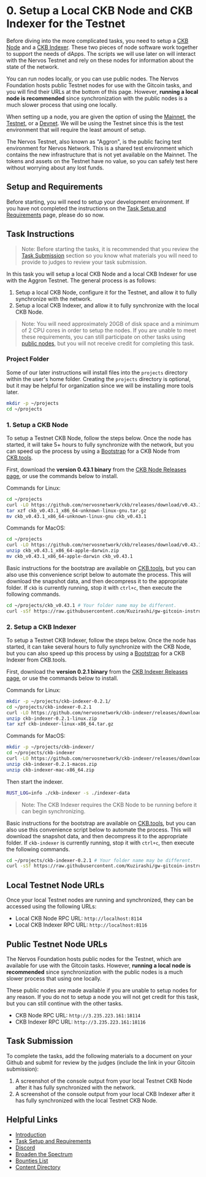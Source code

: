# 0. Setup a Local CKB Node and CKB Indexer for the Testnet

Before diving into the more complicated tasks, you need to setup a [CKB Node](https://github.com/Kuzirashi/gw-gitcoin-instruction/tree/master/src/conceptual-explainers/tooling.md#ckb-node) and a [CKB Indexer](https://github.com/Kuzirashi/gw-gitcoin-instruction/tree/master/src/conceptual-explainers/tooling.md#ckb-indexer). These two pieces of node software work together to support the needs of dApps. The scripts we will use later on will interact with the Nervos Testnet and rely on these nodes for information about the state of the network.

You can run nodes locally, or you can use public nodes. The Nervos Foundation hosts public Testnet nodes for use with the Gitcoin tasks, and you will find their URLs at the bottom of this page. However, **running a local node is recommended** since synchronization with the public nodes is a much slower process that using one locally.

When setting up a node, you are given the option of using the [Mainnet](https://github.com/Kuzirashi/gw-gitcoin-instruction/tree/master/src/conceptual-explainers/structure.md#mainnet--testnet--devnet), the [Testnet](https://github.com/Kuzirashi/gw-gitcoin-instruction/tree/master/src/conceptual-explainers/structure.md#mainnet--testnet--devnet), or a [Devnet](https://github.com/Kuzirashi/gw-gitcoin-instruction/tree/master/src/conceptual-explainers/structure.md#mainnet--testnet--devnet). We will be using the Testnet since this is the test environment that will require the least amount of setup.

The Nervos Testnet, also known as "Aggron", is the public facing test environment for Nervos Network. This is a shared test environment which contains the new infrastructure that is not yet available on the Mainnet. The tokens and assets on the Testnet have no value, so you can safely test here without worrying about any lost funds.

## Setup and Requirements

Before starting, you will need to setup your development environment. If you have not completed the instructions on the [Task Setup and Requirements](https://github.com/Kuzirashi/gw-gitcoin-instruction/tree/master/src/task-setup-and-requirements/task-setup-and-requirements.md) page, please do so now.

## Task Instructions

> Note: Before starting the tasks, it is recommended that you review the [Task Submission](#task-submission) section so you know what materials you will need to provide to judges to review your task submission.

In this task you will setup a local CKB Node and a local CKB Indexer for use with the Aggron Testnet. The general process is as follows:

1. Setup a local CKB Node, configure it for the Testnet, and allow it to fully synchronize with the network.
2. Setup a local CKB Indexer, and allow it to fully synchronize with the local CKB Node.

> Note: You will need approximately 20GB of disk space and a minimum of 2 CPU cores in order to setup the nodes. If you are unable to meet these requirements, you can still participate on other tasks using [public nodes](#public-testnet-node-urls), but you will not receive credit for completing this task.

### Project Folder

Some of our later instructions will install files into the `projects` directory within the user's home folder. Creating the `projects` directory is optional, but it may be helpful for organization since we will be installing more tools later.

```sh
mkdir -p ~/projects
cd ~/projects
```

### 1. Setup a CKB Node

To setup a Testnet CKB Node, follow the steps below. Once the node has started, it will take 5+ hours to fully synchronize with the network, but you can speed up the process by using a [Bootstrap](https://ckb.tools/bootstrap) for a CKB Node from [CKB.tools](https://github.com/Kuzirashi/gw-gitcoin-instruction/tree/master/src/conceptual-explainers/tooling.md#ckbtools).

First, download the **version 0.43.1 binary** from the [CKB Node Releases page](https://github.com/nervosnetwork/ckb/releases), or use the commands below to install.

Commands for Linux:

```sh
cd ~/projects
curl -LO https://github.com/nervosnetwork/ckb/releases/download/v0.43.1/ckb_v0.43.1_x86_64-unknown-linux-gnu.tar.gz
tar xzf ckb_v0.43.1_x86_64-unknown-linux-gnu.tar.gz
mv ckb_v0.43.1_x86_64-unknown-linux-gnu ckb_v0.43.1
```

Commands for MacOS:

```sh
cd ~/projects
curl -LO https://github.com/nervosnetwork/ckb/releases/download/v0.43.1/ckb_v0.43.1_x86_64-apple-darwin.zip
unzip ckb_v0.43.1_x86_64-apple-darwin.zip
mv ckb_v0.43.1_x86_64-apple-darwin ckb_v0.43.1
```

Basic instructions for the bootstrap are available on [CKB.tools](https://ckb.tools/bootstrap), but you can also use this convenience script below to automate the process. This will download the snapshot data, and then decompress it to the appropriate folder. If `ckb` is currently running, stop it with `ctrl+c`, then execute the following commands.

```sh
cd ~/projects/ckb_v0.43.1 # Your folder name may be different.
curl -sSf https://raw.githubusercontent.com/Kuzirashi/gw-gitcoin-instruction/master/scripts/install_ckb_node_snapshot_data.sh | sh
```

### 2. Setup a CKB Indexer

To setup a Testnet CKB Indexer, follow the steps below. Once the node has started, it can take several hours to fully synchronize with the CKB Node, but you can also speed up this process by using a [Bootstrap](https://ckb.tools/bootstrap) for a CKB Indexer from CKB.tools.

First, download the **version 0.2.1 binary** from the [CKB Indexer Releases page](https://github.com/nervosnetwork/ckb-indexer/releases), or use the commands below to install.

Commands for Linux:

```sh
mkdir -p ~/projects/ckb-indexer-0.2.1/
cd ~/projects/ckb-indexer-0.2.1
curl -LO https://github.com/nervosnetwork/ckb-indexer/releases/download/v0.2.1/ckb-indexer-0.2.1-linux.zip
unzip ckb-indexer-0.2.1-linux.zip
tar xzf ckb-indexer-linux-x86_64.tar.gz
```

Commands for MacOS:

```sh
mkdir -p ~/projects/ckb-indexer/
cd ~/projects/ckb-indexer
curl -LO https://github.com/nervosnetwork/ckb-indexer/releases/download/v0.2.1/ckb-indexer-0.2.1-macos.zip
unzip ckb-indexer-0.2.1-macos.zip
unzip ckb-indexer-mac-x86_64.zip
```

Then start the indexer.

```sh
RUST_LOG=info ./ckb-indexer -s ./indexer-data
```

> Note: The CKB Indexer requires the CKB Node to be running before it can begin synchronizing.

Basic instructions for the bootstrap are available on [CKB.tools](https://ckb.tools/bootstrap), but you can also use this convenience script below to automate the process. This will download the snapshot data, and then decompress it to the appropriate folder. If `ckb-indexer` is currently running, stop it with `ctrl+c`, then execute the following commands.

```sh
cd ~/projects/ckb-indexer-0.2.1 # Your folder name may be different.
curl -sSf https://raw.githubusercontent.com/Kuzirashi/gw-gitcoin-instruction/master/scripts/install_ckb_indexer_snapshot_data.sh | sh
```

## Local Testnet Node URLs

Once your local Testnet nodes are running and synchronized, they can be accessed using the following URLs:

- Local CKB Node RPC URL: `http://localhost:8114`
- Local CKB Indexer RPC URL: `http://localhost:8116`

## Public Testnet Node URLs

The Nervos Foundation hosts public nodes for the Testnet, which are available for use with the Gitcoin tasks. However, **running a local node is recommended** since synchronization with the public nodes is a much slower process that using one locally.

These public nodes are made available if you are unable to setup nodes for any reason. If you do not to setup a node you will not get credit for this task, but you can still continue with the other tasks.

- CKB Node RPC URL: `http://3.235.223.161:18114`
- CKB Indexer RPC URL: `http://3.235.223.161:18116`

## Task Submission

To complete the tasks, add the following materials to a document on your Github and submit for review by the judges (include the link in your Gitcoin submission):

1. A screenshot of the console output from your local Testnet CKB Node after it has fully synchronized with the network.
2. A screenshot of the console output from your local CKB Indexer after it has fully synchronized with the local Testnet CKB Node.

## Helpful Links

- [Introduction](https://github.com/Kuzirashi/gw-gitcoin-instruction/blob/master/src/introduction/introduction.md)
- [Task Setup and Requirements](https://github.com/Kuzirashi/gw-gitcoin-instruction/tree/master/src/task-setup-and-requirements)
- [Discord](https://discord.com/invite/AqGTUE9)
- [Broaden the Spectrum](https://gitcoin.co/hackathon/nervos/onboard)
- [Bounties List](https://gitcoin.co/hackathon/nervos/)
- [Content Directory](https://github.com/Kuzirashi/gw-gitcoin-instruction)
